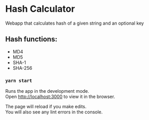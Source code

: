 # Hash Calculator
Webapp that calculates hash of a given string and an optional key

## Hash functions:
- MD4
- MD5
- SHA-1
- SHA-256

### `yarn start`

Runs the app in the development mode.\
Open [http://localhost:3000](http://localhost:3000) to view it in the browser.

The page will reload if you make edits.\
You will also see any lint errors in the console.
